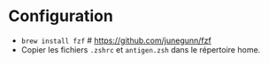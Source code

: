 # Configuration

- `brew install fzf` # https://github.com/junegunn/fzf
- Copier les fichiers `.zshrc` et `antigen.zsh` dans le répertoire home.
